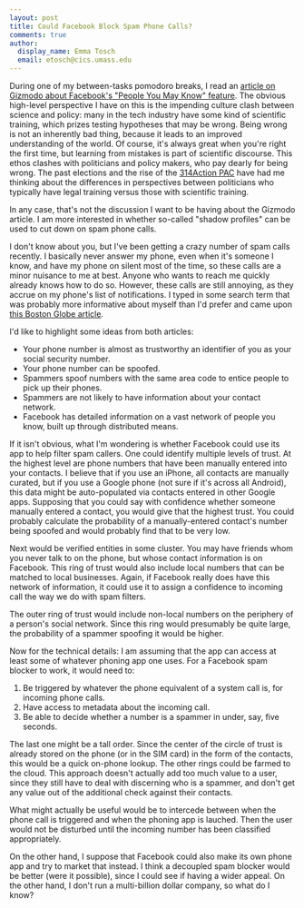 ```yaml
---
layout: post
title: Could Facebook Block Spam Phone Calls?
comments: true
author:
  display_name: Emma Tosch
  email: etosch@cics.umass.edu
---
```

During one of my between-tasks pomodoro breaks, I read an [article on Gizmodo about Facebook's "People You May Know" feature](https://gizmodo.com/how-facebook-figures-out-everyone-youve-ever-met-1819822691). The obvious high-level perspective I have on this is the impending culture clash between science and policy: many in the tech industry have some kind of scientific training, which prizes testing hypotheses that may be wrong. Being wrong is not an inherently bad thing, because it leads to an improved understanding of the world. Of course, it's always great when you're right the first time, but learning from mistakes is part of scientific discourse. This ethos clashes with politicians and policy makers, who pay dearly for being wrong. The past elections and the rise of the [314Action PAC](http://www.314action.org/) have had me thinking about the differences in perspectives between politicians who typically have legal training versus those with scientific training.

In any case, that's not the discussion I want to be having about the Gizmodo article. I am more interested in whether so-called "shadow profiles" can be used to cut down on spam phone calls.
<!--summary-->

I don't know about you, but I've been getting a crazy number of spam calls recently. I basically never answer my phone, even when it's someone I know, and have my phone on silent most of the time, so these calls are a minor nuisance to me at best. Anyone who wants to reach me quickly already knows how to do so. However, these calls are still annoying, as they accrue on my phone's list of notifications. I typed in some search term that was probably more informative about myself than I'd prefer and came upon [this Boston Globe article](https://www.bostonglobe.com/ideas/2017/05/11/the-onslaught-spam-calls-will-keep-getting-worse/2w1tyrSnzEj8NPO81hUUBK/story.html).

I'd like to highlight some ideas from both articles:
* Your phone number is almost as trustworthy an identifier of you as your social security number.
* Your phone number can be spoofed.
* Spammers spoof numbers with the same area code to entice people to pick up their phones.
* Spammers are not likely to have information about your contact network.
* Facebook has detailed information on a vast network of people you know, built up through distributed means.

If it isn't obvious, what I'm wondering is whether Facebook could use its app to help filter spam callers. One could identify multiple levels of trust. At the highest level are phone numbers that have been manually entered into your contacts. I believe that if you use an iPhone, all contacts are manually curated, but if you use a Google phone (not sure if it's across all Android), this data might be auto-populated via contacts entered in other Google apps. Supposing that you could say with confidence whether someone manually entered a contact, you would give that the highest trust. You could probably calculate the probability of a manually-entered contact's number being spoofed and would probably find that to be very low.

Next would be verified entities in some cluster. You may have friends whom you never talk to on the phone, but whose contact information is on Facebook. This ring of trust would also include local numbers that can be matched to local businesses. Again, if Facebook really does have this network of information, it could use it to assign a confidence to incoming call the way we do with spam filters.

The outer ring of trust would include non-local numbers on the periphery of a person's social network. Since this ring would presumably be quite large, the probability of a spammer spoofing it would be higher.

Now for the technical details: I am assuming that the app can access at least some of whatever phoning app one uses. For a Facebook spam blocker to work, it would need to:

1. Be triggered by whatever the phone equivalent of a system call is, for incoming phone calls.
2. Have access to metadata about the incoming call.
3. Be able to decide whether a number is a spammer in under, say, five seconds.

The last one might be a tall order. Since the center of the circle of trust is already stored on the phone (or in the SIM card) in the form of the contacts, this would be a quick on-phone lookup. The other rings could be farmed to the cloud. This approach doesn't actually add too much value to a user, since they still have to deal with discerning who is a spammer, and don't get any value out of the additional check against their contacts.

What might actually be useful would be to intercede between when the phone call is triggered and when the phoning app is lauched. Then the user would not be disturbed until the incoming number has been classified appropriately.

On the other hand, I suppose that Facebook could also make its own phone app and try to market that instead. I think a decoupled spam blocker would be better (were it possible), since I could see if having a wider appeal. On the other hand, I don't run a multi-billion dollar company, so what do I know?
